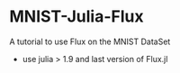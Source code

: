# MNIST-Julia-Flux
A tutorial to use Flux on the MNIST DataSet

- use julia > 1.9 and last version of Flux.jl
